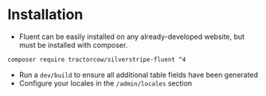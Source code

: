 # Installation

 * Fluent can be easily installed on any already-developed website, but must be installed
with composer.

```bash
composer require tractorcow/silverstripe-fluent ^4
```

 * Run a `dev/build` to ensure all additional table fields have been generated
 * Configure your locales in the `/admin/locales` section
